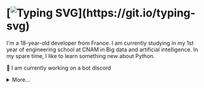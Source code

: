 # [![Typing SVG](https://readme-typing-svg.herokuapp.com?font=Montserrat&color=F7AF3F&lines=Hi!)](https://git.io/typing-svg)

I'm a 18-year-old developer from France. I am currently studying in my 1st year of engineering school at CNAM in Big data and artificial intelligence.
In my spare time, I like to learn something new about Python.

🤖 I am currently working on a bot discord

<details>
  <summary>More...</summary>
  Updated : 28/09/2021
</details>
